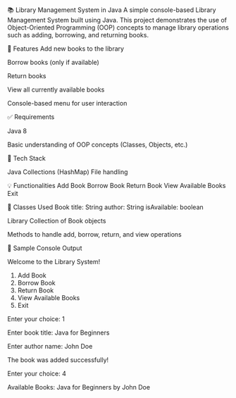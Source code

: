 
📚 Library Management System in Java
A simple console-based Library Management System built using Java. This project demonstrates the use of Object-Oriented Programming (OOP) concepts to manage library operations such as adding, borrowing, and returning books.

🚀 Features
Add new books to the library

Borrow books (only if available)

Return books

View all currently available books

Console-based menu for user interaction

✅ Requirements

Java 8 

Basic understanding of OOP concepts (Classes, Objects, etc.)

🧩 Tech Stack

Java
Collections (HashMap)
File handling 

💡 Functionalities
Add Book
Borrow Book
Return Book
View Available Books
Exit

🔧 Classes Used
Book
title: String
author: String
isAvailable: boolean

Library
Collection of Book objects

Methods to handle add, borrow, return, and view operations

🧪 Sample Console Output

Welcome to the Library System!

1. Add Book
2. Borrow Book
3. Return Book
4. View Available Books
5. Exit

Enter your choice: 1

Enter book title: Java for Beginners

Enter author name: John Doe

The book was added successfully!

Enter your choice: 4

Available Books:
Java for Beginners by John Doe

 
